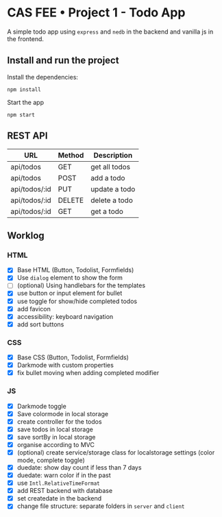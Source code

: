 # CAS FEE • Project 1 - Todo App

A simple todo app using `express` and `nedb` in the backend and vanilla js in the frontend.

## Install and run the project

Install the dependencies:

```
npm install
```

Start the app

```
npm start
```

## REST API

| URL           | Method | Description   |
| ------------- | ------ | ------------- |
| api/todos     | GET    | get all todos |
| api/todos     | POST   | add a todo    |
| api/todos/:id | PUT    | update a todo |
| api/todos/:id | DELETE | delete a todo |
| api/todos/:id | GET    | get a todo    |

## Worklog

### HTML

-   [x] Base HTML (Button, Todolist, Formfields)
-   [x] Use `dialog` element to show the form
-   [ ] (optional) Using handlebars for the templates
-   [x] use button or input element for bullet
-   [x] use toggle for show/hide completed todos
-   [x] add favicon
-   [x] accessibility: keyboard navigation
-   [x] add sort buttons

### CSS

-   [x] Base CSS (Button, Todolist, Formfields)
-   [x] Darkmode with custom properties
-   [x] fix bullet moving when adding completed modifier

### JS

-   [x] Darkmode toggle
-   [x] Save colormode in local storage
-   [x] create controller for the todos
-   [x] save todos in local storage
-   [x] save sortBy in local storage
-   [x] organise according to MVC
-   [x] (optional) create service/storage class for localstorage settings (color mode, complete toggle)
-   [x] duedate: show day count if less than 7 days
-   [x] duedate: warn color if in the past
-   [x] use `Intl.RelativeTimeFormat`
-   [x] add REST backend with database
-   [x] set createdate in the backend
-   [x] change file structure: separate folders in `server` and `client`

